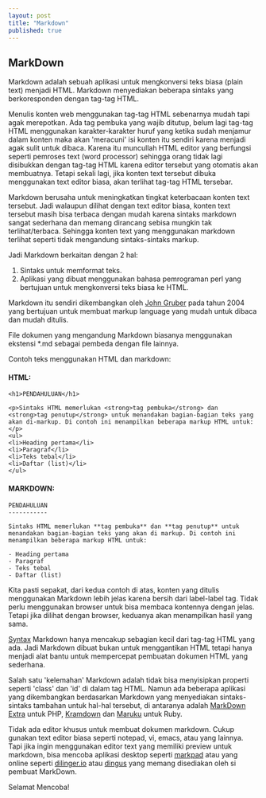 ```yaml
---
layout: post
title: "Markdown"
published: true
---
```


MarkDown
--------

Markdown adalah sebuah aplikasi untuk mengkonversi teks biasa (plain text) menjadi HTML. Markdown menyediakan beberapa sintaks yang berkoresponden dengan tag-tag HTML. 

Menulis konten web menggunakan tag-tag HTML sebenarnya mudah tapi agak merepotkan. Ada tag pembuka yang wajib ditutup, belum lagi tag-tag HTML menggunakan karakter-karakter huruf yang ketika sudah menjamur dalam konten maka akan 'meracuni' isi konten itu sendiri karena menjadi agak sulit untuk dibaca. Karena itu muncullah HTML editor yang berfungsi seperti pemroses text (word processor) sehingga orang tidak lagi disibukkan dengan tag-tag HTML karena editor tersebut yang otomatis akan membuatnya. Tetapi sekali lagi, jika konten text tersebut dibuka menggunakan text editor biasa, akan terlihat tag-tag HTML tersebar.

Markdown berusaha untuk meningkatkan tingkat keterbacaan konten text tersebut. Jadi walaupun dilihat dengan text editor biasa, konten text tersebut masih bisa terbaca dengan mudah karena sintaks markdown sangat sederhana dan memang dirancang sebisa mungkin tak terlihat/terbaca. Sehingga konten text yang menggunakan markdown terlihat seperti tidak mengandung sintaks-sintaks markup.

Jadi Markdown berkaitan dengan 2 hal:

1. Sintaks untuk memformat teks.
2. Aplikasi yang dibuat menggunakan bahasa pemrograman perl yang bertujuan untuk mengkonversi teks biasa ke HTML.

Markdown itu sendiri dikembangkan oleh [John Gruber] pada tahun 2004 yang bertujuan untuk membuat markup language yang mudah untuk dibaca dan mudah ditulis.

[john gruber]:http://daringfireball.net/

File dokumen yang mengandung Markdown biasanya menggunakan ekstensi *.md sebagai pembeda dengan file lainnya.

Contoh teks menggunakan HTML dan markdown:


#### HTML: ####

    <h1>PENDAHULUAN</h1>

    <p>Sintaks HTML memerlukan <strong>tag pembuka</strong> dan <strong>tag penutup</strong> untuk menandakan bagian-bagian teks yang akan di-markup. Di contoh ini menampilkan beberapa markup HTML untuk:</p>
    <ul>
    <li>Heading pertama</li>
    <li>Paragraf</li>
    <li>Teks tebal</li>
    <li>Daftar (list)</li>
    </ul>



#### MARKDOWN: ####

    PENDAHULUAN
    -----------
    
    Sintaks HTML memerlukan **tag pembuka** dan **tag penutup** untuk menandakan bagian-bagian teks yang akan di markup. Di contoh ini menampilkan beberapa markup HTML untuk:

    - Heading pertama
    - Paragraf
    - Teks tebal
    - Daftar (list)

Kita pasti sepakat, dari kedua contoh di atas, konten yang ditulis menggunakan Markdown lebih jelas karena bersih dari label-label tag. Tidak perlu menggunakan browser untuk bisa membaca kontennya dengan jelas. Tetapi jika dilihat dengan browser, keduanya akan menampilkan hasil yang sama.

[Syntax] Markdown hanya mencakup sebagian kecil dari tag-tag HTML yang ada. Jadi Markdown dibuat bukan untuk menggantikan HTML tetapi hanya menjadi alat bantu untuk mempercepat pembuatan dokumen HTML yang sederhana.

[syntax]:daringfireball.net/projects/markdown/syntax

Salah satu 'kelemahan' Markdown adalah tidak bisa menyisipkan properti seperti 'class' dan 'id' di dalam tag HTML. Namun ada beberapa aplikasi yang dikembangkan berdasarkan Markdown yang menyediakan sintaks-sintaks tambahan untuk hal-hal tersebut, di antaranya adalah [MarkDown Extra] untuk PHP, [Kramdown] dan [Maruku] untuk Ruby.

[markDown Extra]: http://michelf.ca/projects/php-markdown/extra/
[Kramdown]: http://kramdown.gettalong.org/
[Maruku]: http://maruku.rubyforge.org/maruku.html

Tidak ada editor khusus untuk membuat dokumen markdown. Cukup gunakan text editor biasa seperti notepad, vi, emacs, atau yang lainnya. Tapi jika ingin menggunakan editor text yang memiliki preview untuk markdown, bisa mencoba aplikasi desktop seperti [markpad] atau yang online seperti [dilinger.io] atau [dingus] yang memang disediakan oleh si pembuat MarkDown.

[markpad]:https://github.com/Code52/DownmarkerWPF
[dilinger.io]:http://http://dillinger.io/
[dingus]:daringfireball.net/projects/markdown/dingus


Selamat Mencoba!